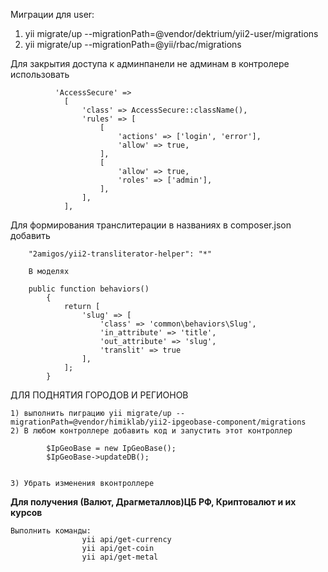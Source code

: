 Миграции для user:

1. yii migrate/up --migrationPath=@vendor/dektrium/yii2-user/migrations
2. yii migrate/up --migrationPath=@yii/rbac/migrations

Для закрытия доступа к админпанели не админам в контролере использовать


              'AccessSecure' =>
                [
                    'class' => AccessSecure::className(),
                    'rules' => [
                        [
                            'actions' => ['login', 'error'],
                            'allow' => true,
                        ],
                        [
                            'allow' => true,
                            'roles' => ['admin'],
                        ],
                    ],
                ],


Для формирования транслитерации в названиях в composer.json добавить

        "2amigos/yii2-transliterator-helper": "*"

        В моделях

        public function behaviors()
            {
                return [
                    'slug' => [
                        'class' => 'common\behaviors\Slug',
                        'in_attribute' => 'title',
                        'out_attribute' => 'slug',
                        'translit' => true
                    ],
                ];
            }

ДЛЯ ПОДНЯТИЯ ГОРОДОВ И РЕГИОНОВ

    1) выполнить пиграцию yii migrate/up --migrationPath=@vendor/himiklab/yii2-ipgeobase-component/migrations
    2) В любом контроллере добавить код и запустить этот контроллер
    
            $IpGeoBase = new IpGeoBase();
            $IpGeoBase->updateDB();
            
            
    3) Убрать изменения вконтроллере
    
        
**Для получения (Валют, Драгметаллов)ЦБ РФ, Криптовалют и их курсов**

    Выполнить команды:
                    yii api/get-currency
                    yii api/get-coin
                    yii api/get-metal
